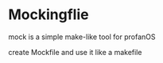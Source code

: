 # Mockingflie
mock is a simple make-like tool for profanOS

create Mockfile and use it like a makefile